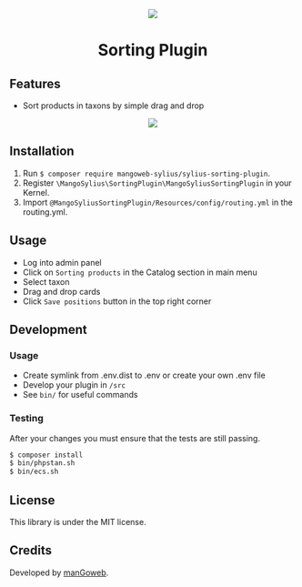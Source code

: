 <p align="center">
    <a href="https://www.mangoweb.cz/en/" target="_blank">
        <img src="https://avatars0.githubusercontent.com/u/38423357?s=200&v=4"/>
    </a>
</p>
<h1 align="center">Sorting Plugin</h1>

## Features

* Sort products in taxons by simple drag and drop

<p align="center">
	<img src="https://raw.githubusercontent.com/mangoweb-sylius/SyliusSortingPlugin/master/doc/sorting.png"/>
</p>

## Installation

1. Run `$ composer require mangoweb-sylius/sylius-sorting-plugin`.
2. Register `\MangoSylius\SortingPlugin\MangoSyliusSortingPlugin` in your Kernel.
3. Import `@MangoSyliusSortingPlugin/Resources/config/routing.yml` in the routing.yml.

## Usage

* Log into admin panel
* Click on `Sorting products` in the Catalog section in main menu
* Select taxon
* Drag and drop cards
* Click `Save positions` button in the top right corner

## Development

### Usage

- Create symlink from .env.dist to .env or create your own .env file
- Develop your plugin in `/src`
- See `bin/` for useful commands

### Testing

After your changes you must ensure that the tests are still passing.
```bash
$ composer install
$ bin/phpstan.sh
$ bin/ecs.sh
```

License
-------
This library is under the MIT license.

Credits
-------
Developed by [manGoweb](https://www.mangoweb.eu/).
